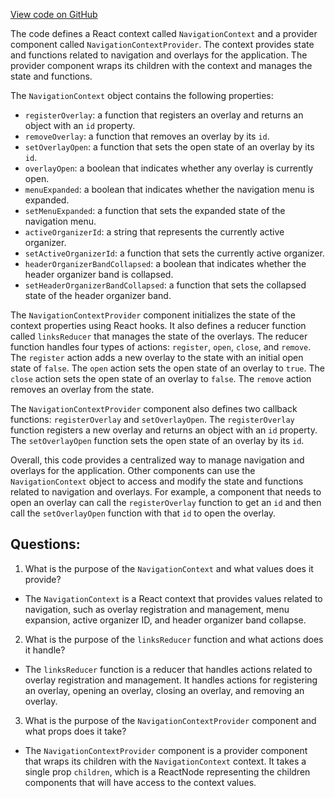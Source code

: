 [View code on GitHub](https://github.com/technologiestiftung/kulturdaten-frontend/blob/master/components/navigation/NavigationContext.tsx)

The code defines a React context called `NavigationContext` and a provider component called `NavigationContextProvider`. The context provides state and functions related to navigation and overlays for the application. The provider component wraps its children with the context and manages the state and functions.

The `NavigationContext` object contains the following properties:

- `registerOverlay`: a function that registers an overlay and returns an object with an `id` property.
- `removeOverlay`: a function that removes an overlay by its `id`.
- `setOverlayOpen`: a function that sets the open state of an overlay by its `id`.
- `overlayOpen`: a boolean that indicates whether any overlay is currently open.
- `menuExpanded`: a boolean that indicates whether the navigation menu is expanded.
- `setMenuExpanded`: a function that sets the expanded state of the navigation menu.
- `activeOrganizerId`: a string that represents the currently active organizer.
- `setActiveOrganizerId`: a function that sets the currently active organizer.
- `headerOrganizerBandCollapsed`: a boolean that indicates whether the header organizer band is collapsed.
- `setHeaderOrganizerBandCollapsed`: a function that sets the collapsed state of the header organizer band.

The `NavigationContextProvider` component initializes the state of the context properties using React hooks. It also defines a reducer function called `linksReducer` that manages the state of the overlays. The reducer function handles four types of actions: `register`, `open`, `close`, and `remove`. The `register` action adds a new overlay to the state with an initial open state of `false`. The `open` action sets the open state of an overlay to `true`. The `close` action sets the open state of an overlay to `false`. The `remove` action removes an overlay from the state.

The `NavigationContextProvider` component also defines two callback functions: `registerOverlay` and `setOverlayOpen`. The `registerOverlay` function registers a new overlay and returns an object with an `id` property. The `setOverlayOpen` function sets the open state of an overlay by its `id`.

Overall, this code provides a centralized way to manage navigation and overlays for the application. Other components can use the `NavigationContext` object to access and modify the state and functions related to navigation and overlays. For example, a component that needs to open an overlay can call the `registerOverlay` function to get an `id` and then call the `setOverlayOpen` function with that `id` to open the overlay.
## Questions: 
 1. What is the purpose of the `NavigationContext` and what values does it provide?
- The `NavigationContext` is a React context that provides values related to navigation, such as overlay registration and management, menu expansion, active organizer ID, and header organizer band collapse.

2. What is the purpose of the `linksReducer` function and what actions does it handle?
- The `linksReducer` function is a reducer that handles actions related to overlay registration and management. It handles actions for registering an overlay, opening an overlay, closing an overlay, and removing an overlay.

3. What is the purpose of the `NavigationContextProvider` component and what props does it take?
- The `NavigationContextProvider` component is a provider component that wraps its children with the `NavigationContext` context. It takes a single prop `children`, which is a ReactNode representing the children components that will have access to the context values.